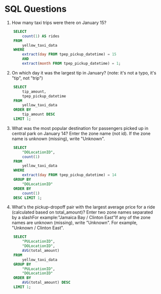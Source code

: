 # SQL Questions
1. How many taxi trips were there on January 15?
```sql
    SELECT 
        count(1) AS rides 
    FROM 
        yellow_taxi_data 
    WHERE 
        extract(day FROM tpep_pickup_datetime) = 15 
        AND 
        extract(month FROM tpep_pickup_datetime) = 1;
```  
2. On which day it was the largest tip in January? (note: it's not a typo, it's "tip", not "trip")
```sql
    SELECT 
        tip_amount, 
        tpep_pickup_datetime 
    FROM 
        yellow_taxi_data 
    ORDER BY 
        tip_amount DESC 
    LIMIT 1;
```  
3. What was the most popular destination for passengers picked up in central park on January 14? Enter the zone name (not id). If the zone name is unknown (missing), write "Unknown".
```sql
    SELECT 
        "DOLocationID", 
        count(1) 
    FROM 
        yellow_taxi_data 
    WHERE 
        extract(day FROM tpep_pickup_datetime) = 14 
    GROUP BY 
        "DOLocationID" 
    ORDER BY 
        count(1) 
    DESC LIMIT 1;
```
4. What's the pickup-dropoff pair with the largest average price for a ride (calculated based on total_amount)? Enter two zone names separated by a slashFor example:"Jamaica Bay / Clinton East"If any of the zone names are unknown (missing), write "Unknown". For example, "Unknown / Clinton East".
```sql
    SELECT
        "PULocationID",
        "DOLocationID",
        AVG(total_amount)
    FROM
        yellow_taxi_data
    GROUP BY
        "PULocationID",
        "DOLocationID"
    ORDER BY
        AVG(total_amount) DESC
    LIMIT 1;
```